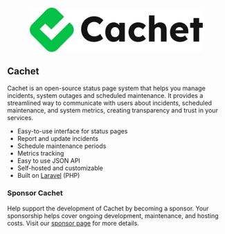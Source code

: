 <p align="center"><a href="https://cachethq.io" target="_blank"><img src="https://raw.githubusercontent.com/cachethq/art/refs/heads/master/logo-type/cachet-logo-light.svg" width="400"></a></p>

## Cachet

Cachet is an open-source status page system that helps you manage incidents, system outages and scheduled maintenance.
It provides a streamlined way to communicate with users about incidents, scheduled maintenance, and system metrics, creating transparency and trust in your services.

- Easy-to-use interface for status pages
- Report and update incidents
- Schedule maintenance periods
- Metrics tracking
- Easy to use JSON API
- Self-hosted and customizable
- Built on [Laravel](https://laravel.com) (PHP)

### Sponsor Cachet

Help support the development of Cachet by becoming a sponsor. Your sponsorship helps cover ongoing development, maintenance, and hosting costs.
Visit our [sponsor page](https://github.com/sponsors/CachetHQ) for more details.
